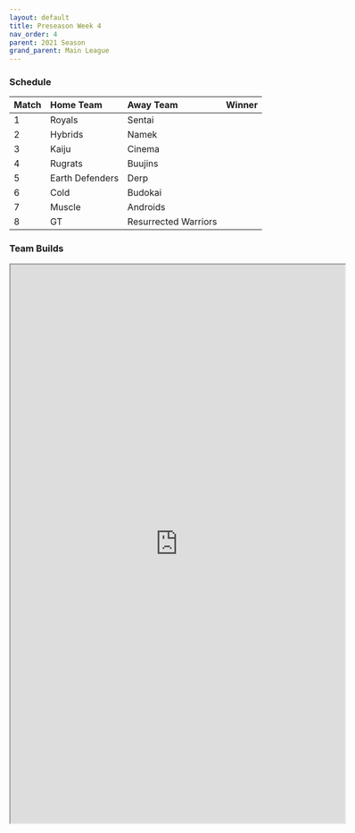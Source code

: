```yaml
---
layout: default
title: Preseason Week 4
nav_order: 4
parent: 2021 Season
grand_parent: Main League
---
```

### Schedule

|Match          |  Home Team            | Away Team        | Winner          |
| :-------------| :---------------------| :----------------| :---------------|
| 1             | Royals                | Sentai              |  |
| 2             | Hybrids               | Namek             |  |
| 3             | Kaiju                 | Cinema              |            |
| 4             | Rugrats               | Buujins 	          |          |
| 5             | Earth Defenders       | Derp              |           |
| 6             | Cold                  |  Budokai           |          |
| 7             | Muscle                | Androids            |               | 
| 8             | GT                    |  Resurrected Warriors |          |


### Team Builds 

<iframe width=600 height=1000 scrolling="yes"  src="https://docs.google.com/document/d/e/2PACX-1vQNcZ8H_1DObLepZuF4-drXNSv_BRlj331guoIX_OX0-wUOo6Lv9sdiuLa1DeMtE8mTK4Z8Bu9CEIWM/pub?embedded=true"></iframe>
	 	 	  		 	